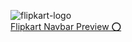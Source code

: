 
![flipkart-logo](https://static-assets-web.flixcart.com/batman-returns/batman-returns/p/images/fkheaderlogo_exploreplus-44005d.svg "Flipkart") <br>
    [Flipkart Navbar Preview ⭕](https://github.com/Alok-Sci/navbar-clones/new/master/flipkart/index.html)
